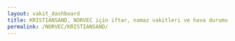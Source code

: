 ```yaml
---
layout: vakit_dashboard
title: KRISTIANSAND, NORVEC için iftar, namaz vakitleri ve hava durumu - ilçe/eyalet seç
permalink: /NORVEC/KRISTIANSAND/
---
```


<script type="text/javascript">
  var GLOBAL_COUNTRY = 'NORVEC';
  var GLOBAL_CITY = 'KRISTIANSAND';
  var GLOBAL_STATE = '';
  var lat = 72;
  var lon = 21;
</script>
